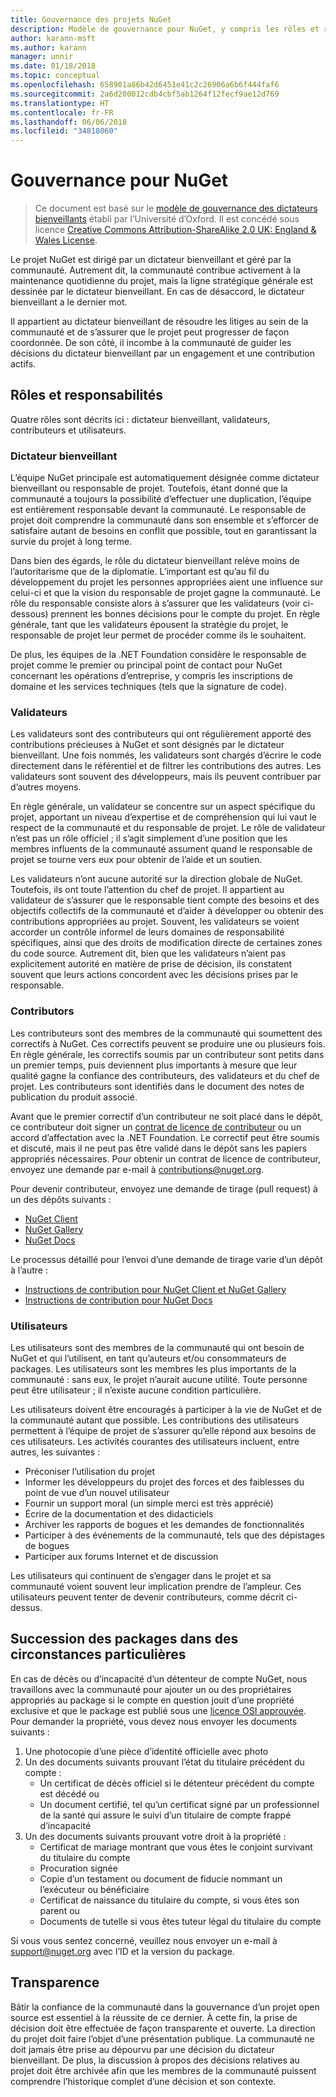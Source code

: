 ```yaml
---
title: Gouvernance des projets NuGet
description: Modèle de gouvernance pour NuGet, y compris les rôles et responsabilités des validateurs, contributeurs et utilisateurs.
author: karann-msft
ms.author: karann
manager: unnir
ms.date: 01/18/2018
ms.topic: conceptual
ms.openlocfilehash: 658901a86b42d6451e41c2c26906a6b6f444faf6
ms.sourcegitcommit: 2a6d200012cdb4cbf5ab1264f12fecf9ae12d769
ms.translationtype: HT
ms.contentlocale: fr-FR
ms.lasthandoff: 06/06/2018
ms.locfileid: "34818060"
---
```

# <a name="nuget-governance"></a>Gouvernance pour NuGet

> Ce document est basé sur le [modèle de gouvernance des dictateurs bienveillants](http://www.oss-watch.ac.uk/resources/benevolentdictatorgovernancemodel) établi par l’Université d’Oxford. Il est concédé sous licence [Creative Commons Attribution-ShareAlike 2.0 UK: England & Wales License](http://creativecommons.org/licenses/by-sa/2.0/uk/).

Le projet NuGet est dirigé par un dictateur bienveillant et géré par la communauté. Autrement dit, la communauté contribue activement à la maintenance quotidienne du projet, mais la ligne stratégique générale est dessinée par le dictateur bienveillant. En cas de désaccord, le dictateur bienveillant a le dernier mot.

Il appartient au dictateur bienveillant de résoudre les litiges au sein de la communauté et de s’assurer que le projet peut progresser de façon coordonnée. De son côté, il incombe à la communauté de guider les décisions du dictateur bienveillant par un engagement et une contribution actifs.

## <a name="roles-and-responsibilities"></a>Rôles et responsabilités

Quatre rôles sont décrits ici : dictateur bienveillant, validateurs, contributeurs et utilisateurs.

### <a name="benevolent-dictator"></a>Dictateur bienveillant

L’équipe NuGet principale est automatiquement désignée comme dictateur bienveillant ou responsable de projet. Toutefois, étant donné que la communauté a toujours la possibilité d’effectuer une duplication, l’équipe est entièrement responsable devant la communauté. Le responsable de projet doit comprendre la communauté dans son ensemble et s’efforcer de satisfaire autant de besoins en conflit que possible, tout en garantissant la survie du projet à long terme.

Dans bien des égards, le rôle du dictateur bienveillant relève moins de l’autoritarisme que de la diplomatie. L’important est qu’au fil du développement du projet les personnes appropriées aient une influence sur celui-ci et que la vision du responsable de projet gagne la communauté. Le rôle du responsable consiste alors à s’assurer que les validateurs (voir ci-dessous) prennent les bonnes décisions pour le compte du projet. En règle générale, tant que les validateurs épousent la stratégie du projet, le responsable de projet leur permet de procéder comme ils le souhaitent.

De plus, les équipes de la .NET Foundation considère le responsable de projet comme le premier ou principal point de contact pour NuGet concernant les opérations d’entreprise, y compris les inscriptions de domaine et les services techniques (tels que la signature de code).

### <a name="committers"></a>Validateurs

Les validateurs sont des contributeurs qui ont régulièrement apporté des contributions précieuses à NuGet et sont désignés par le dictateur bienveillant. Une fois nommés, les validateurs sont chargés d’écrire le code directement dans le référentiel et de filtrer les contributions des autres. Les validateurs sont souvent des développeurs, mais ils peuvent contribuer par d’autres moyens.

En règle générale, un validateur se concentre sur un aspect spécifique du projet, apportant un niveau d’expertise et de compréhension qui lui vaut le respect de la communauté et du responsable de projet. Le rôle de validateur n’est pas un rôle officiel ; il s’agit simplement d’une position que les membres influents de la communauté assument quand le responsable de projet se tourne vers eux pour obtenir de l’aide et un soutien.

Les validateurs n’ont aucune autorité sur la direction globale de NuGet. Toutefois, ils ont toute l’attention du chef de projet. Il appartient au validateur de s’assurer que le responsable tient compte des besoins et des objectifs collectifs de la communauté et d’aider à développer ou obtenir des contributions appropriées au projet. Souvent, les validateurs se voient accorder un contrôle informel de leurs domaines de responsabilité spécifiques, ainsi que des droits de modification directe de certaines zones du code source. Autrement dit, bien que les validateurs n’aient pas explicitement autorité en matière de prise de décision, ils constatent souvent que leurs actions concordent avec les décisions prises par le responsable.

### <a name="contributors"></a>Contributors

Les contributeurs sont des membres de la communauté qui soumettent des correctifs à NuGet. Ces correctifs peuvent se produire une ou plusieurs fois. En règle générale, les correctifs soumis par un contributeur sont petits dans un premier temps, puis deviennent plus importants à mesure que leur qualité gagne la confiance des contributeurs, des validateurs et du chef de projet. Les contributeurs sont identifiés dans le document des notes de publication du produit associé.

Avant que le premier correctif d’un contributeur ne soit placé dans le dépôt, ce contributeur doit signer un [contrat de licence de contributeur](http://en.wikipedia.org/wiki/Contributor_License_Agreement) ou un accord d’affectation avec la .NET Foundation. Le correctif peut être soumis et discuté, mais il ne peut pas être validé dans le dépôt sans les papiers appropriés nécessaires. Pour obtenir un contrat de licence de contributeur, envoyez une demande par e-mail à [contributions@nuget.org](mailto:contributions@nuget.org).

Pour devenir contributeur, envoyez une demande de tirage (pull request) à un des dépôts suivants :

- [NuGet Client](https://github.com/NuGet/NuGet.Client)
- [NuGet Gallery](https://github.com/nuget/nugetgallery)
- [NuGet Docs](https://github.com/nuget/nugetdocs)

Le processus détaillé pour l’envoi d’une demande de tirage varie d’un dépôt à l’autre :

- [Instructions de contribution pour NuGet Client et NuGet Gallery](https://github.com/NuGet/Home/wiki/Contributing-to-NuGet)
- [Instructions de contribution pour NuGet Docs](https://github.com/NuGet/NuGetDocs/wiki/Contributing-to-NuGet-Documentation)

### <a name="users"></a>Utilisateurs

Les utilisateurs sont des membres de la communauté qui ont besoin de NuGet et qui l’utilisent, en tant qu’auteurs et/ou consommateurs de packages. Les utilisateurs sont les membres les plus importants de la communauté : sans eux, le projet n’aurait aucune utilité. Toute personne peut être utilisateur ; il n’existe aucune condition particulière.

Les utilisateurs doivent être encouragés à participer à la vie de NuGet et de la communauté autant que possible. Les contributions des utilisateurs permettent à l’équipe de projet de s’assurer qu’elle répond aux besoins de ces utilisateurs. Les activités courantes des utilisateurs incluent, entre autres, les suivantes :

- Préconiser l’utilisation du projet
- Informer les développeurs du projet des forces et des faiblesses du point de vue d’un nouvel utilisateur
- Fournir un support moral (un simple merci est très apprécié)
- Écrire de la documentation et des didacticiels
- Archiver les rapports de bogues et les demandes de fonctionnalités
- Participer à des événements de la communauté, tels que des dépistages de bogues
- Participer aux forums Internet et de discussion

Les utilisateurs qui continuent de s’engager dans le projet et sa communauté voient souvent leur implication prendre de l’ampleur. Ces utilisateurs peuvent tenter de devenir contributeurs, comme décrit ci-dessus.

## <a name="package-succession-under-special-circumstances"></a>Succession des packages dans des circonstances particulières

En cas de décès ou d’incapacité d’un détenteur de compte NuGet, nous travaillons avec la communauté pour ajouter un ou des propriétaires appropriés au package si le compte en question jouit d’une propriété exclusive et que le package est publié sous une [licence OSI approuvée](https://opensource.org/licenses/alphabetical). Pour demander la propriété, vous devez nous envoyer les documents suivants :

1. Une photocopie d’une pièce d’identité officielle avec photo
1. Un des documents suivants prouvant l’état du titulaire précédent du compte : 
    - Un certificat de décès officiel si le détenteur précédent du compte est décédé ou
    - Un document certifié, tel qu’un certificat signé par un professionnel de la santé qui assure le suivi d’un titulaire de compte frappé d’incapacité
1. Un des documents suivants prouvant votre droit à la propriété : 
    - Certificat de mariage montrant que vous êtes le conjoint survivant du titulaire du compte
    - Procuration signée
    - Copie d’un testament ou document de fiducie nommant un l’exécuteur ou bénéficiaire
    - Certificat de naissance du titulaire du compte, si vous êtes son parent ou
    - Documents de tutelle si vous êtes tuteur légal du titulaire du compte

Si vous vous sentez concerné, veuillez nous envoyer un e-mail à [support@nuget.org](mailto:support@nuget.org) avec l’ID et la version du package.

## <a name="transparency"></a>Transparence

Bâtir la confiance de la communauté dans la gouvernance d’un projet open source est essentiel à la réussite de ce dernier. À cette fin, la prise de décision doit être effectuée de façon transparente et ouverte. La direction du projet doit faire l’objet d’une présentation publique. La communauté ne doit jamais être prise au dépourvu par une décision du dictateur bienveillant. De plus, la discussion à propos des décisions relatives au projet doit être archivée afin que les membres de la communauté puissent comprendre l’historique complet d’une décision et son contexte.
